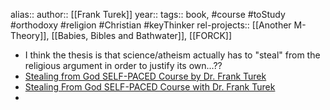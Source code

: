 alias::
author:: [[Frank Turek]]
year::
tags:: book, #course #toStudy #orthodoxy #religion #Christian #keyThinker
rel-projects:: [[Another M-Theory]], [[Babies, Bibles and Bathwater]], [[FORCK]]


- I think the thesis is that science/atheism actually has to "steal" from the religious argument in order to justify its own...??
- [Stealing from God SELF-PACED Course by Dr. Frank Turek](https://www.onlinechristiancourses.com/online-course-stealing-god/)
- [Stealing From God SELF-PACED Course with Dr. Frank Turek](https://www.onlinechristiancourses.school/courses/stealing-from-god-course-SELF-PACED)
-
